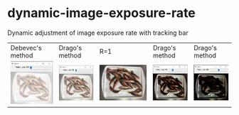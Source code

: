 # dynamic-image-exposure-rate
Dynamic adjustment of image exposure rate with tracking bar



<table>
  <tr>
    <td>Debevec's method</td>
    <td>Drago's method</td>
    <td>R=1</td>
    <td>Drago's method</td>
    <td>Drago's method</td>
  </tr>
  <tr>
    <td><img src="source/img3.png"></td>
    <td><img src="source/img1.png"></td>
    <td><img src="img_in/B3.jpg"></td>
    <td><img src="source/img2.png"></td>
    <td><img src="source/img4.png"></td>
  </tr>
 </table>

